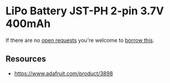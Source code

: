 # LiPo Battery JST-PH 2-pin 3.7V 400mAh
If there are no [open requests](../../../../issues?q=is%3Aissue+is%3Aopen+%22LiPo+Battery+JST-PH+2-pin+3.7V+400mAh%22) you're welcome to [borrow this](../../../../issues/new?title=Borrow+request+for+LiPo+Battery+JST-PH+2-pin+3.7V+400mAh&body=1+piece+of+%5Bthis%5D%28..%2Fblob%2Fmain%2F.%2FParts%2FBatteries%2FLiPo_Battery_JST-PH_2-pin_3.7V_400mAh.md%29+for+~2+weeks.).

## Resources
- https://www.adafruit.com/product/3898
